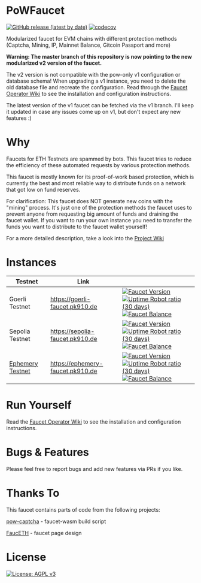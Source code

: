 # PoWFaucet

[![GitHub release (latest by date)](https://img.shields.io/github/v/release/pk910/PoWFaucet?label=Github)](https://github.com/pk910/PoWFaucet/releases/latest)
[![codecov](https://codecov.io/gh/pk910/PoWFaucet/branch/master/graph/badge.svg)](https://codecov.io/gh/pk910/PoWFaucet)


Modularized faucet for EVM chains with different protection methods (Captcha, Mining, IP, Mainnet Balance, Gitcoin Passport and more)

<b>Warning: The master branch of this repository is now pointing to the new modularized v2 version of the faucet.</b>

The v2 version is not compatible with the pow-only v1 configuration or database schema! When upgrading a v1 instance, you need to delete the old database file and recreate the configuration.
Read through the [Faucet Operator Wiki](https://github.com/pk910/PoWFaucet/wiki/Operator-Wiki) to see the installation and configuration instructions.

The latest version of the v1 faucet can be fetched via the v1 branch. I'll keep it updated in case any issues come up on v1, but don't expect any new features :)

# Why

Faucets for ETH Testnets are spammed by bots. This faucet tries to reduce the efficiency of these automated requests by various protection methods.

This faucet is mostly known for its proof-of-work based protection, which is currently the best and most reliable way to distribute funds on a network that got low on fund reserves.

For clarification: This faucet does NOT generate new coins with the "mining" process.
It's just one of the protection methods the faucet uses to prevent anyone from requesting big amount of funds and draining the faucet wallet.
If you want to run your own instance you need to transfer the funds you want to distribute to the faucet wallet yourself!

For a more detailed description, take a look into the [Project Wiki](https://github.com/pk910/PoWFaucet/wiki)

# Instances

<table>
  <thead>
    <tr>
      <th>Testnet</th>
      <th>Link</th>
      <th></th>
    </tr>
  </thead>
  <tbody>
    <tr>
      <td>Goerli Testnet</td>
      <td><a href="https://goerli-faucet.pk910.de">https://goerli-faucet.pk910.de</a></td>
      <td>
        <a href="#"><img alt="Faucet Version" src="https://img.shields.io/endpoint?url=https%3A%2F%2Ffaucets.pk910.de%2Fbadges%2Fversion.php%3Ffaucet%3Dgoerli-faucet" /></a>
        <a href="https://stats.uptimerobot.com/lW1jltO2k0/794659716"><img alt="Uptime Robot ratio (30 days)" src="https://img.shields.io/uptimerobot/ratio/m794659716-25637f4701eec63fca289bbf" /></a>
        <a href="https://goerli.etherscan.io/address/0x6Cc9397c3B38739daCbfaA68EaD5F5D77Ba5F455"><img alt="Faucet Balance" src="https://img.shields.io/endpoint?url=https%3A%2F%2Ffaucets.pk910.de%2Fbadges%2Fbalance.php%3Ffaucet%3Dgoerli-faucet" /></a>
      </td>
    </tr>
    <tr>
      <td>Sepolia Testnet</td>
      <td><a href="https://sepolia-faucet.pk910.de">https://sepolia-faucet.pk910.de</a></td>
      <td>
        <a href="#"><img alt="Faucet Version" src="https://img.shields.io/endpoint?url=https%3A%2F%2Ffaucets.pk910.de%2Fbadges%2Fversion.php%3Ffaucet%3Dsepolia-faucet" /></a>
        <a href="https://stats.uptimerobot.com/lW1jltO2k0/794659718"><img alt="Uptime Robot ratio (30 days)" src="https://img.shields.io/uptimerobot/ratio/m794659718-c8c94ebdcae5283c5df1a5ad" /></a>
        <a href="https://sepolia.etherscan.io/address/0x6Cc9397c3B38739daCbfaA68EaD5F5D77Ba5F455"><img alt="Faucet Balance" src="https://img.shields.io/endpoint?url=https%3A%2F%2Ffaucets.pk910.de%2Fbadges%2Fbalance.php%3Ffaucet%3Dsepolia-faucet" /></a>
      </td>
    </tr>
    <tr>
      <td><a href="https://github.com/ephemery-testnet/ephemery-resources">Ephemery Testnet</a></td>
      <td><a href="https://ephemery-faucet.pk910.de">https://ephemery-faucet.pk910.de</a></td>
      <td>
        <a href="#"><img alt="Faucet Version" src="https://img.shields.io/endpoint?url=https%3A%2F%2Ffaucets.pk910.de%2Fbadges%2Fversion.php%3Ffaucet%3Dephemery-faucet" /></a>
        <a href="https://stats.uptimerobot.com/lW1jltO2k0/794659832"><img alt="Uptime Robot ratio (30 days)" src="https://img.shields.io/uptimerobot/ratio/m794659832-bc531ed47aa35b919d3f8d98" /></a>
        <a href="https://explorer.ephemery.dev/address/0x6Cc9397c3B38739daCbfaA68EaD5F5D77Ba5F455"><img alt="Faucet Balance" src="https://img.shields.io/endpoint?url=https%3A%2F%2Ffaucets.pk910.de%2Fbadges%2Fbalance.php%3Ffaucet%3Dephemery-faucet" /></a>
      </td>
    </tr>
  </tbody>
</table>

# Run Yourself

Read the [Faucet Operator Wiki](https://github.com/pk910/PoWFaucet/wiki/Operator-Wiki) to see the installation and configuration instructions.

# Bugs & Features

Please feel free to report bugs and add new features via PRs if you like.

# Thanks To

This faucet contains parts of code from the following projects:

[pow-captcha](https://git.sequentialread.com/forest/pow-captcha) - faucet-wasm build script

[FaucETH](https://github.com/komputing/FaucETH) - faucet page design

# License

[![License: AGPL v3](https://img.shields.io/badge/License-AGPL%20v3-blue.svg)](https://www.gnu.org/licenses/agpl-3.0)
